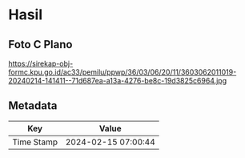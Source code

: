 # Hasil

## Foto C Plano

https://sirekap-obj-formc.kpu.go.id/ac33/pemilu/ppwp/36/03/06/20/11/3603062011019-20240214-141411--71d687ea-a13a-4276-be8c-19d3825c6964.jpg


## Metadata

| Key        | Value               |
| ---------- | ------------------- |
| Time Stamp | 2024-02-15 07:00:44 |



